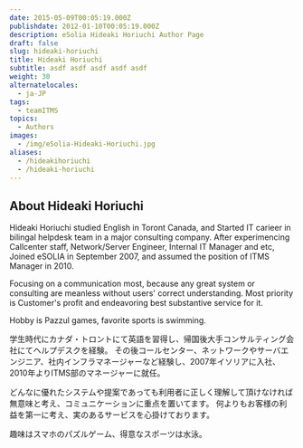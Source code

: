 ```yaml
---
date: 2015-05-09T00:05:19.000Z
publishdate: 2012-01-10T00:05:19.000Z
description: eSolia Hideaki Horiuchi Author Page
draft: false
slug: hideaki-horiuchi
title: Hideaki Horiuchi
subtitle: asdf asdf asdf asdf asdf
weight: 30
alternatelocales:
  - ja-JP
tags:
  - teamITMS
topics:
  - Authors
images:
  - /img/eSolia-Hideaki-Horiuchi.jpg
aliases:
  - /hideakihoriuchi
  - /hideaki-horiuchi
---
```


## About Hideaki Horiuchi

Hideaki Horiuchi studied English in Toront Canada, and Started IT carieer in bilingal helpdesk team in a major consulting company.
After experimencing Callcenter staff, Network/Server Engineer, Internal IT Manager and etc, Joined eSOLIA in September 2007, and assumed the position of ITMS Manager in 2010.

Focusing on a communication most, because any great system or consulting are meanless without users' correct understanding.
Most priority is Customer's profit and endeavoring best substantive service for it.

Hobby is Pazzul games, favorite sports is swimming.

学生時代にカナダ・トロントにて英語を習得し、帰国後大手コンサルティング会社にてヘルプデスクを経験。
その後コールセンター、ネットワークやサーバエンジニア、社内インフラマネージャーなど経験し、2007年イソリアに入社、2010年よりITMS部のマネージャーに就任。

どんなに優れたシステムや提案であっても利用者に正しく理解して頂けなければ無意味と考え、コミュニケーションに重点を置いてます。
何よりもお客様の利益を第一に考え、実のあるサービスを心掛けております。

趣味はスマホのパズルゲーム、得意なスポーツは水泳。


